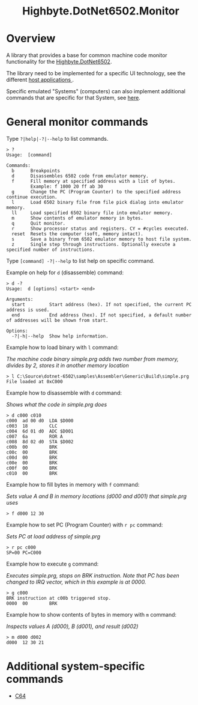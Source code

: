 <h1 align="center">Highbyte.DotNet6502.Monitor</h1>

# Overview
A library that provides a base for common machine code monitor functionality for the [Highbyte.DotNet6502](CPU_LIBRARY.md).

The library need to be implemented for a specific UI technology, see the different [host applications ](APPS.md).

Specific emulated "Systems" (computers) can also implement additional commands that are specific for that System, see [here](#system-specific-commands).

# General monitor commands
Type `?|help|-?|--help` to list commands.
```
> ?
Usage:  [command]

Commands:
  b      Breakpoints
  d      Disassembles 6502 code from emulator memory.
  f      Fill memory at specified address with a list of bytes.
         Example: f 1000 20 ff ab 30
  g      Change the PC (Program Counter) to the specified address continue execution.
  l      Load 6502 binary file from file pick dialog into emulator memory.
  ll     Load specified 6502 binary file into emulator memory.
  m      Show contents of emulator memory in bytes.
  q      Quit monitor.
  r      Show processor status and registers. CY = #cycles executed.
  reset  Resets the computer (soft, memory intact).
  s      Save a binary from 6502 emulator memory to host file system.
  z      Single step through instructions. Optionally execute a specified number of instructions.
```

Type `[command] -?|--help` to list help on specific command.

Example on help for `d` (disassemble) command:
```
> d -?
Usage:  d [options] <start> <end>

Arguments:
  start         Start address (hex). If not specified, the current PC address is used.
  end           End address (hex). If not specified, a default number of addresses will be shown from start.

Options:
  -?|-h|--help  Show help information.
```

Example how to load binary with `l` command:

_The machine code binary simple.prg adds two number from memory, divides by 2, stores it in another memory location_
```
> l C:\Source\dotnet-6502\samples\Assembler\Generic\Build\simple.prg
File loaded at 0xC000
```

Example how to disassemble with `d` command:

_Shows what the code in simple.prg does_
```
> d c000 c010
c000  ad 00 d0  LDA $D000
c003  18        CLC
c004  6d 01 d0  ADC $D001
c007  6a        ROR A
c008  8d 02 d0  STA $D002
c00b  00        BRK
c00c  00        BRK
c00d  00        BRK
c00e  00        BRK
c00f  00        BRK
c010  00        BRK
```

Example how to fill bytes in memory with `f` command:

_Sets value A and B in memory locations (d000 and d001) that simple.prg uses_
```
> f d000 12 30
```

Example how to set PC (Program Counter) with `r pc` command:

_Sets PC at load address of simple.prg_
```
> r pc c000
SP=00 PC=C000
```

Example how to execute  `g` command:

_Executes simple.prg, stops on BRK instruction. Note that PC has been changed to IRQ vector, which in this example is at 0000._
```
> g c000
BRK instruction at c00b triggered stop.
0000  00        BRK
```

Example how to show contents of bytes in memory with `m` command:

_Inspects values A (d000), B (d001), and result (d002)_
```
> m d000 d002
d000  12 30 21
```

# Additional system-specific commands
- [C64](SYSTEMS_C64.md#monitor-commands)
